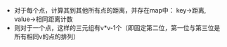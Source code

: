 - 对于每个点，计算其到其他所有点的距离，并存在map中：
key->距离, value->相同距离计数
- 则对于一个点，这样的三元组有v*v-1个（即固定第二位，第一位与第三位是所有相同v的点的排列）
